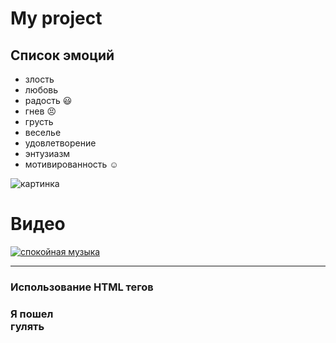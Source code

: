 # My project
## Список эмоций
* злость
* любовь
* радость :smiley:
* гнев :persevere:
* грусть
* веселье
* удовлетворение
* энтузиазм
* мотивированность :relaxed:


![картинка](https://all-aforizmy.ru/wp-content/uploads/2022/07/1920x1200_1411196_www.artfile.ru_.jpg)

# Видео
[![спокойная музыка](https://dmxg5wxfqgb4u.cloudfront.net/styles/inline/s3/2022-10/GettyImages-1255670615.jpg?itok=Zzr5GhXB)](https://youtu.be/xWeEoBTz9_Y)

---
### Использование HTML тегов
### **Я пошел <br> гулять**

